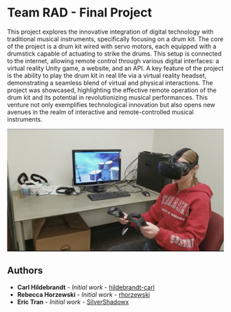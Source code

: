 # Team RAD - Final Project

This project explores the innovative integration of digital technology with traditional musical instruments, specifically focusing on a drum kit. The core of the project is a drum kit wired with servo motors, each equipped with a drumstick capable of actuating to strike the drums. This setup is connected to the internet, allowing remote control through various digital interfaces: a virtual reality Unity game, a website, and an API. A key feature of the project is the ability to play the drum kit in real life via a virtual reality headset, demonstrating a seamless blend of virtual and physical interactions. The project was showcased, highlighting the effective remote operation of the drum kit and its potential in revolutionizing musical performances. This venture not only exemplifies technological innovation but also opens new avenues in the realm of interactive and remote-controlled musical instruments.

[![Video](./cover.png)](https://www.youtube.com/watch?v=h8LsutwAx-Q)

## Authors

* **Carl Hildebrandt** - *Initial work* - [hildebrandt-carl](https://github.com/hildebrandt-carl)
* **Rebecca Horzewski** - *Initial work* - [rhorzewski](https://github.com/rhorzewski)
* **Eric Tran** - *Initial work* - [SilverShadowx](https://github.com/SilverShadowx)


